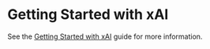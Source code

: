 # Getting Started with xAI

See the [Getting Started with xAI](https://www.tensorzero.com/docs/gateway/guides/providers/xai) guide for more information.
